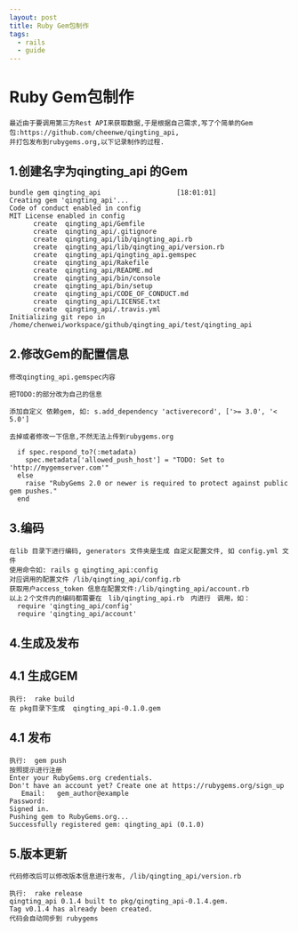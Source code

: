 ```yaml
---
layout: post 
title: Ruby Gem包制作
tags:
  - rails
  - guide  
--- 
```



#  Ruby Gem包制作
    最近由于要调用第三方Rest API来获取数据,于是根据自己需求,写了个简单的Gem包:https://github.com/cheenwe/qingting_api,
    并打包发布到rubygems.org,以下记录制作的过程.
 
## 1.创建名字为qingting_api 的Gem
    bundle gem qingting_api                   [18:01:01]
    Creating gem 'qingting_api'...
    Code of conduct enabled in config
    MIT License enabled in config
          create  qingting_api/Gemfile
          create  qingting_api/.gitignore
          create  qingting_api/lib/qingting_api.rb
          create  qingting_api/lib/qingting_api/version.rb
          create  qingting_api/qingting_api.gemspec
          create  qingting_api/Rakefile
          create  qingting_api/README.md
          create  qingting_api/bin/console
          create  qingting_api/bin/setup
          create  qingting_api/CODE_OF_CONDUCT.md
          create  qingting_api/LICENSE.txt
          create  qingting_api/.travis.yml
    Initializing git repo in /home/chenwei/workspace/github/qingting_api/test/qingting_api

## 2.修改Gem的配置信息

    修改qingting_api.gemspec内容 

    把TODO:的部分改为自己的信息

    添加自定义 依赖gem, 如: s.add_dependency 'activerecord', ['>= 3.0', '< 5.0']
    
    去掉或者修改一下信息,不然无法上传到rubygems.org
    
      if spec.respond_to?(:metadata)
        spec.metadata['allowed_push_host'] = "TODO: Set to 'http://mygemserver.com'"
      else
        raise "RubyGems 2.0 or newer is required to protect against public gem pushes."
      end

## 3.编码

    在lib 目录下进行编码, generators 文件夹是生成 自定义配置文件, 如 config.yml 文件
    使用命令如: rails g qingting_api:config
    对应调用的配置文件 /lib/qingting_api/config.rb
    获取用户access_token 信息在配置文件:/lib/qingting_api/account.rb
    以上２个文件内的编码都需要在　lib/qingting_api.rb　内进行　调用，如：　
      require 'qingting_api/config'
      require 'qingting_api/account'

## 4.生成及发布
## 4.1 生成GEM

    执行:  rake build 
    在 pkg目录下生成  qingting_api-0.1.0.gem
## 4.1 发布

    执行:  gem push
    按照提示进行注册
    Enter your RubyGems.org credentials.
    Don't have an account yet? Create one at https://rubygems.org/sign_up
       Email:   gem_author@example
    Password:
    Signed in.
    Pushing gem to RubyGems.org...
    Successfully registered gem: qingting_api (0.1.0) 

## 5.版本更新
    代码修改后可以修改版本信息进行发布, /lib/qingting_api/version.rb
    
    执行:  rake release                    
    qingting_api 0.1.4 built to pkg/qingting_api-0.1.4.gem.
    Tag v0.1.4 has already been created.
    代码会自动同步到 rubygems
